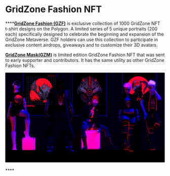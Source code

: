 # GridZone Fashion NFT

****[**GridZone Fashion (GZF)**](https://opensea.io/collection/gridzone-fashion) is exclusive collection of 1000 GridZone NFT t-shirt designs on the Polygon. A limited series of 5 unique portraits (200 each) specifically designed to celebrate the beginning and expansion of the GridZone Metaverse. GZF holders can use this collection to participate in exclusive content airdrops, giveaways and to customize their 3D avatars.

[**GridZone Mask(GZM)**](https://opensea.io/collection/gridzone-mask) is limited edition GridZone Fashion NFT that was sent to early supporter and contributors. It has the same utility as other GridZone Fashion NFTs.

![](<../../.gitbook/assets/NYM5 (1).png>)

****[\
](https://opensea.io/collection/gridzone-fashion)
